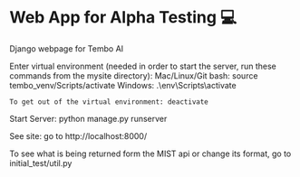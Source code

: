 # Web App for Alpha Testing :computer:
Django webpage for Tembo AI


Enter virtual environment (needed in order to start the server, run these commands from the mysite directory):
    Mac/Linux/Git bash: source tembo_venv/Scripts/activate
    Windows: .\env\Scripts\activate

    To get out of the virtual environment: deactivate

Start Server:
    python manage.py runserver

See site:
    go to http://localhost:8000/



To see what is being returned form the MIST api or change its format, go to initial_test/util.py

